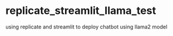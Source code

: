 # replicate_streamlit_llama_test
using replicate and streamlit to deploy chatbot using llama2 model
